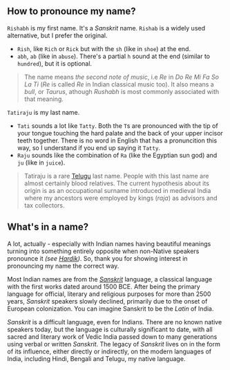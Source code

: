 ## How to pronounce my name?
`Rishabh` is my first name. It's a _Sanskrit_ name. `Rishab` is a widely used alternative, but I prefer the original.
- `Rish`, like `Rich` or `Rick` but with the `sh` (like in `shoe`) at the end.
- `abh`, `ab` (like in `abuse`). There's a partial `h` sound at the end (similar to `hundred`), but it is optional.

> The name means _the second note of music_, i.e _Re_ in _Do Re Mi Fa So La Ti_ (_Re_ is called _Re_ in Indian classical music too). It also means a _bull_, or _Taurus_, athough _Rushabh_ is most commonly associated with that meaning.

`Tatiraju` is my last name.
- `Tati` sounds a lot like `Tatty`. Both the `T`s are pronounced with the tip of your tongue touching the hard palate and the back of your upper incisor teeth together. There is no word in English that has a pronuncition this way, so I understand if you end up saying it `Tatty`.
- `Raju` sounds like the combination of `Ra` (like the Egyptian sun god) and `ju` (like in `juice`).

> Tatiraju is a rare [Telugu](https://en.wikipedia.org/wiki/Telugu_people) last name. People with this last name are almost certainly blood relatives. The current hypothesis about its origin is as an occupational surname introduced in medieval India where my ancestors were employed by kings (_raja_) as advisors and tax collectors.

## What's in a name?
A lot, actually - especially with Indian names having beautiful meanings turning into something entirely opposite when non-Native speakers pronounce it _(see [Hardik](https://en.wikipedia.org/wiki/Hardik))_. So, thank you for showing interest in pronouncing my name the correct way.

Most Indian names are from the [_Sanskrit_](https://en.wikipedia.org/wiki/Sanskrit) language, a classical language with the first works dated around 1500 BCE. After being the primary language for official, literary and religious purposes for more than 2500 years, _Sanskrit_ speakers slowly declined, primarily due to the onset of European colonization. You can imagine Sanskrit to be the _Latin_ of India.

_Sanskrit_ is a difficult language, even for Indians. There are no known native speakers today, but the language is culturally significant to date, with all sacred and literary work of Vedic India passed down to many generations using verbal or written _Sanskrit_. The legacy of _Sanskrit_ lives on in the form of its influence, either directly or indirectly, on the modern languages of India, including Hindi, Bengali and Telugu, my native language. 
